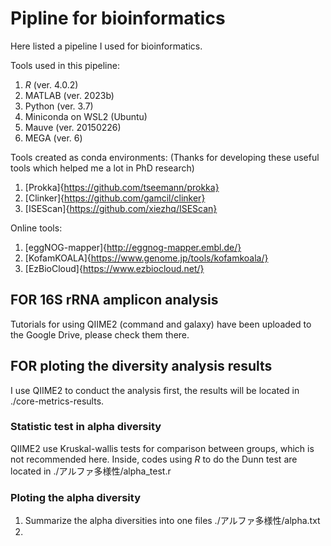 # Pipline for bioinformatics
Here listed a pipeline I used for bioinformatics.

Tools used in this pipeline:
1. *R* (ver. 4.0.2)
2. MATLAB (ver. 2023b)
3. Python (ver. 3.7)
4. Miniconda on WSL2 (Ubuntu)
5. Mauve (ver. 20150226)
6. MEGA (ver. 6)

Tools created as conda environments:
(Thanks for developing these useful tools which helped me a lot in PhD research)
1. [Prokka]{https://github.com/tseemann/prokka}
2. [Clinker]{https://github.com/gamcil/clinker}
3. [ISEScan]{https://github.com/xiezhq/ISEScan}

Online tools:
1. [eggNOG-mapper]{http://eggnog-mapper.embl.de/}
2. [KofamKOALA]{https://www.genome.jp/tools/kofamkoala/}
3. [EzBioCloud]{https://www.ezbiocloud.net/}

## FOR 16S rRNA amplicon analysis
Tutorials for using QIIME2 (command and galaxy) have been uploaded to the Google Drive, 
please check them there.

## FOR ploting the diversity analysis results
I use QIIME2 to conduct the analysis first, 
the results will be located in ./core-metrics-results.

### Statistic test in alpha diversity 
QIIME2 use Kruskal-wallis tests for comparison between groups,
which is not recommended here.
Inside, codes using *R* to do the Dunn test are located in ./アルファ多様性/alpha_test.r

### Ploting the alpha diversity
1. Summarize the alpha diversities into one files ./アルファ多様性/alpha.txt
2. 







